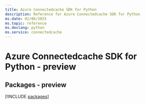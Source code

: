 ```yaml
---
title: Azure Connectedcache SDK for Python
description: Reference for Azure Connectedcache SDK for Python
ms.date: 02/06/2025
ms.topic: reference
ms.devlang: python
ms.service: connectedcache
---
```

# Azure Connectedcache SDK for Python - preview
## Packages - preview
[!INCLUDE [packages](connectedcache-index.md)]